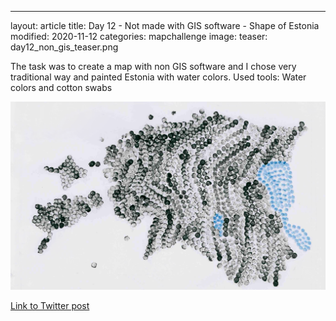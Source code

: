 ---
layout: article
title: Day 12 - Not made with GIS software - Shape of Estonia
modified: 2020-11-12
categories: mapchallenge
image:
  teaser: day12_non_gis_teaser.png

The task was to create a map with non GIS software and I chose very traditional way and painted Estonia with water colors.
Used tools: Water colors and cotton swabs


![image of categories](../../images/day12_non_gis.png)

[Link to Twitter post](https://twitter.com/evelynuuemaa/status/1326812610038276100)
